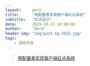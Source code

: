 ```yaml
---
layout:     post
title:      "用配置表实现客户端红点系统"
subtitle:   "红点设计"
date:       2019-10-11 10:00:00
author:     "Zero"
header-img: "img/post-bg-2015.jpg"
tags:
    - 游戏开发
---
```

    
> [用配置表实现客户端红点系统](https://zhuanlan.zhihu.com/p/86069641)
